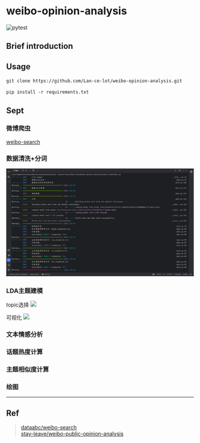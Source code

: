 # weibo-opinion-analysis

![pytest](https://github.com/Lan-ce-lot/weibo-opinion-analysis/actions/workflows/pytest.yml/badge.svg)

## Brief introduction

## Usage

```shell
git clone https://github.com/Lan-ce-lot/weibo-opinion-analysis.git
```

```shell
pip install -r requirements.txt
```

## Sept

### 微博爬虫

[weibo-search](https://github.com/Lan-ce-lot/weibo-search)

### 数据清洗+分词

![img.png](img/img.png)

### LDA主题建模

topic选择
![](./img/A7F4CCBF8F2058B7F1F103DA95AE8E88.jpg)

可视化
![](./img/3054FE0BBD6B3411615F98AB8F095C1C.jpg)

### 文本情感分析

### 话题热度计算

### 主题相似度计算

### 绘图

---

## Ref

> [dataabc/weibo-search](https://github.com/dataabc/weibo-search)\
> [stay-leave/weibo-public-opinion-analysis](https://github.com/stay-leave/weibo-public-opinion-analysis)
